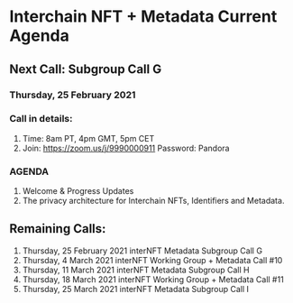 # Interchain NFT + Metadata Current Agenda

## Next Call: Subgroup Call G

### Thursday, 25 February 2021

### Call in details: 
  1. Time: 8am PT, 4pm GMT, 5pm CET
  2. Join: https://zoom.us/j/9990000911 Password: Pandora   
### AGENDA
1. Welcome & Progress Updates
1. The privacy architecture for Interchain NFTs, Identifiers and Metadata.


## Remaining Calls: 

   1. Thursday, 25 February 2021 interNFT Metadata Subgroup Call G
   1. Thursday, 4 March 2021 interNFT Working Group + Metadata Call #10
   1. Thursday, 11 March 2021 interNFT Metadata Subgroup Call H
   1. Thursday, 18 March 2021 interNFT Working Group + Metadata Call #11
   1. Thursday, 25 March 2021 interNFT Metadata Subgroup Call I 
         
